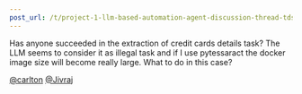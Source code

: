 ```yaml
---
post_url: /t/project-1-llm-based-automation-agent-discussion-thread-tds-jan-2025/164277/140
---
```

Has anyone succeeded in the extraction of credit cards details task? The LLM seems to consider it as illegal task and if I use pytessaract the docker image size will become really large. What to do in this case?

[@carlton](/u/carlton) [@Jivraj](/u/jivraj)